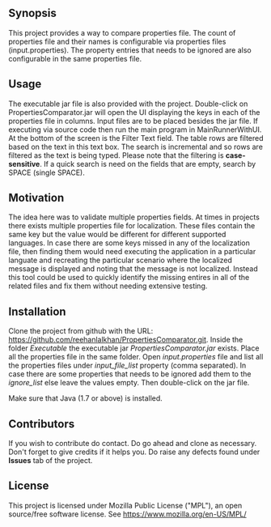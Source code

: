 ## Synopsis

This project provides a way to compare properties file. The count of properties file and their names is configurable via properties files (input.properties). The property entries that needs to be ignored are also configurable in the same properties file.

## Usage

The executable jar file is also provided with the project. Double-click on PropertiesComparator.jar will open the UI displaying the keys in each of the properties file in columns. Input files are to be placed besides the jar file. If executing via source code then run the main program in MainRunnerWithUI. At the bottom of the screen is the Filter Text field. The table rows are filtered based on the text in this text box. The search is incremental and so rows are filtered as the text is being typed. Please note that the filtering is **case-sensitive**. If a quick search is need on the fields that are empty, search by SPACE (single SPACE).

## Motivation

The idea here was to validate multiple properties fields. At times in projects there exists multiple properties file for localization. These files contain the same key but the value would be different for different supported languages. In case there are some keys missed in any of the localization file, then finding them would need executing the application in a particular languate and recreating the particular scenario where the localized message is displayed and noting that the message is not localized. Instead this tool could be used to quickly identify the missing entires in all of the related files and fix them without needing extensive testing.

## Installation

Clone the project from github with the URL: https://github.com/reehanlalkhan/PropertiesComparator.git. Inside the folder *Executable* the executable jar _PropertiesComparator.jar_ exists. Place all the properties file in the same folder. Open *input.properties* file and list all the properties files under *input_file_list* property (comma separated). In case there are some properties that needs to be ignored add them to the *ignore_list* else leave the values empty. Then double-click on the jar file.

Make sure that Java (1.7 or above) is installed.

## Contributors

If you wish to contribute do contact. Do go ahead and clone as necessary. Don't forget to give credits if it helps you. Do raise any defects found under **Issues** tab of the project.

## License

This project is licensed under Mozilla Public License ("MPL"), an open source/free software license. See https://www.mozilla.org/en-US/MPL/
